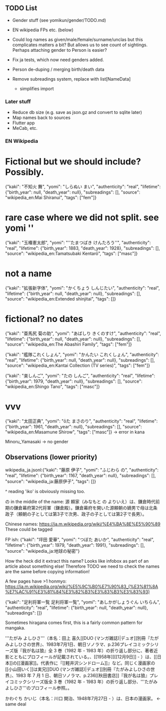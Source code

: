 ## TODO List

 - Gender stuff (see yomikun/gender/TODO.md)
 - EN wikipedia FPs etc. (below)
 - Could log names as given/male/female/surname/unclas but this
   complicates matters a bit? But allows us to see count of sightings.
   Perhaps attaching gender to Person is easier?

 - Fix ja tests, which now need genders added.

 - Person de-duping / merging birth/death data
 - Remove subreadings system, replace with list[NameData]
   - simplifies import

### Later stuff

 - Reduce db size (e.g. save as json.gz and convert to sqlite later)
 - Map names back to sources
 - Flutter app
 - MeCab, etc.

### EN Wikipedia

# Fictional but we should include? Possibly.
{"kaki": "不知火 舞", "yomi": "しらぬい まい", "authenticity": "real", "lifetime": {"birth_year": null, "death_year": null}, "subreadings": [], "source": "wikipedia_en:Mai Shiranui", "tags": ["fem"]}

# rare case where we did not split. see yomi ''
{"kaki": "玉椿憲太郎", "yomi": "''たまつばき けんたろう''", "authenticity": "real", "lifetime": {"birth_year": 1883, "death_year": 1928}, "subreadings": [], "source": "wikipedia_en:Tamatsubaki Kentarō", "tags": ["masc"]}

# not a name
{"kaki": "拡張新字体", "yomi": "かくちょう しんじたい", "authenticity": "real", "lifetime": {"birth_year": null, "death_year": null}, "subreadings": [], "source": "wikipedia_en:Extended shinjitai", "tags": []}

# fictional? no dates
{"kaki": "亜馬尻 菊の助", "yomi": "あばしり きくのすけ", "authenticity": "real", "lifetime": {"birth_year": null, "death_year": null}, "subreadings": [], "source": "wikipedia_en:The Abashiri Family", "tags": ["fem"]}

{"kaki": "艦隊これくしょん", "yomi": "かんたい これくしょん", "authenticity": "real", "lifetime": {"birth_year": null, "death_year": null}, "subreadings": [], "source": "wikipedia_en:Kantai Collection (TV series)", "tags": ["fem"]}

{"kaki": "楽しんご", "yomi": "たの しんご", "authenticity": "real", "lifetime": {"birth_year": 1979, "death_year": null}, "subreadings": [], "source": "wikipedia_en:Shingo Tano", "tags": ["masc"]}

# vvv
{"kaki": "太田正典", "yomi": "ōた まさのり", "authenticity": "real", "lifetime": {"birth_year": 1961, "death_year": null}, "subreadings": [], "source": "wikipedia_en:Masamune Shirow", "tags": ["masc"]}
 -> error in kana

Minoru_Yamasaki -> no gender

## Observations (lower priority)

wikipedia_ja.jsonl:{"kaki": "藤原 伊子", "yomi": "ふじわら の", "authenticity": "real", "lifetime": {"birth_year": 1167, "death_year": null}, "subreadings": [], "source": "wikipedia_ja:藤原伊子", "tags": []}

 ^ reading 'iko' is obviously missing too.

の in the middle of the name:
源 頼家（みなもと の よりいえ）は、鎌倉時代前期の鎌倉幕府第2代将軍（鎌倉殿）。鎌倉幕府を開いた源頼朝の嫡男で母は北条政子（頼朝の子としては第3子で次男、政子の子としては第2子で長男）。

Chinese names: https://ja.m.wikipedia.org/wiki/%E4%BA%8E%E5%90%89 
  These could be tagged

FP ish:
{"kaki": "坪田 愛華", "yomi": "つぼた あいか", "authenticity": "real", "lifetime": {"birth_year": 1979, "death_year": 1991}, "subreadings": [], "source": "wikipedia_ja:地球の秘密"}

How the heck did it extract this name? Looks like infobox as part of an article about something else!
Therefore TODO we need to check the names are the same before
 copying information!

A few pages have >1 honmyo:
https://ja.m.wikipedia.org/wiki/%E5%9C%B0%E7%90%83_(%E3%81%8A%E7%AC%91%E3%81%84%E3%82%B3%E3%83%B3%E3%83%93)

{"kaki": "足利将軍一覧 足利将軍一覧", "yomi": "あしかがしょうぐん いちらん", "authenticity": "real", "lifetime": {"birth_year": null, "death_year": null}, "subreadings": []}

Sometimes hiragana comes first, this is a fairly common pattern for mangaka.

'''たがみ よしひさ'''（本名：田上 喜久<ref name="duo">[[DUO (マンガ雑誌)|デュオ]]別冊『たがみよしひさの世界』、1983年7月1日、朝日ソノラマ、p.236</ref><ref name="wolf">プレイコミックシリーズ版『我が名は狼』全 3 巻（1982 年 - 1983 年）の折り返し部分に、著者近影とともにプロフィールが記載されている。</ref>、[[1958年]][[12月9日]]<ref name="duo" /><ref name="wolf" /> - ）は、[[日本]]の[[漫画家]]。代表作に『[[軽井沢シンドローム]]』など。同じく漫画家の[[小山田いく]]は実兄<ref>[[DUO (マンガ雑誌)|デュオ]]別冊『たがみよしひさの世界』、1983 年 7 月 1 日、朝日ソノラマ、p.236</ref><ref>[[秋田書店]]『我が名は狼』プレイコミックシリーズ版全 3 巻（1982 年 - 1983 年）の折り返し部分、'''たがみよしひさ'''のプロフィール参照。</ref>。

かわぐち かいじ（本名：川口 開治、1948年7月27日 - ）は、日本の漫画家。 <- same deal
